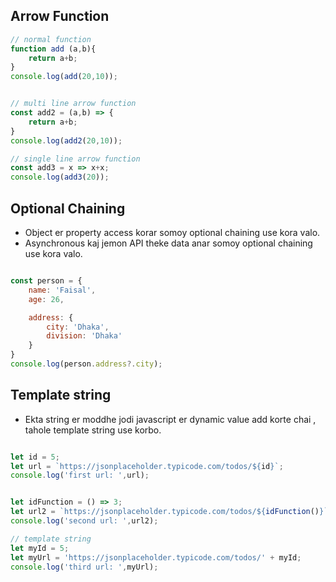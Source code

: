 ## Arrow Function

```javascript
// normal function 
function add (a,b){
    return a+b;
}
console.log(add(20,10));


// multi line arrow function
const add2 = (a,b) => {
    return a+b;
}
console.log(add2(20,10));

// single line arrow function 
const add3 = x => x+x;
console.log(add3(20));


```

## Optional Chaining 

- Object er property access korar somoy optional chaining use kora valo.
- Asynchronous kaj jemon API theke data anar somoy  optional chaining use kora valo.

```javascript

const person = {
    name: 'Faisal',
    age: 26,

    address: {
        city: 'Dhaka',
        division: 'Dhaka'
    }
}
console.log(person.address?.city);
```



## Template string 
- Ekta string er moddhe jodi javascript er dynamic value add korte chai , tahole template string use korbo.

```javascript

let id = 5;
let url = `https://jsonplaceholder.typicode.com/todos/${id}`;
console.log('first url: ',url);


let idFunction = () => 3;
let url2 = `https://jsonplaceholder.typicode.com/todos/${idFunction()}`
console.log('second url: ',url2);

// template string 
let myId = 5;
let myUrl = 'https://jsonplaceholder.typicode.com/todos/' + myId;
console.log('third url: ',myUrl);
```



```javascript

```